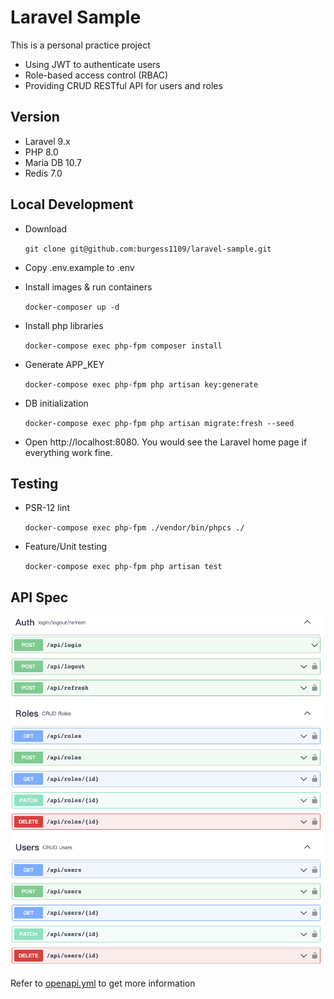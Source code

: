 # Laravel Sample

This is a personal practice project

- Using JWT to authenticate users
- Role-based access control (RBAC)
- Providing CRUD RESTful API for users and roles 

## Version

- Laravel 9.x
- PHP 8.0
- Maria DB 10.7
- Redis 7.0

## Local Development

- Download

    `git clone git@github.com:burgess1109/laravel-sample.git`

- Copy .env.example to .env
- Install images & run containers

    `docker-composer up -d`

- Install php libraries

    `docker-compose exec php-fpm composer install`

- Generate APP_KEY

    `docker-compose exec php-fpm php artisan key:generate`

- DB initialization

    `docker-compose exec php-fpm php artisan migrate:fresh --seed`

- Open http://localhost:8080. You would see the Laravel home page if everything work fine.

## Testing

- PSR-12 lint

    `docker-compose exec php-fpm ./vendor/bin/phpcs ./`

- Feature/Unit testing

    `docker-compose exec php-fpm php artisan test`

## API Spec

![Demo](./demo.png)

Refer to [openapi.yml](./openapi.yml) to get more information
 
